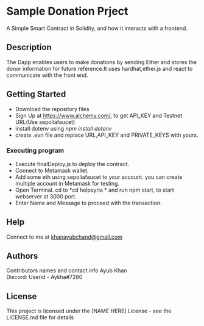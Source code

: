 # Sample Donation Prject
A Simple Smart Contract in Solidity, and how it interacts with a frontend.

## Description
 The Dapp  enables users to make donations by sending Ether and stores the donor information for future reference.It uses hardhat,ether.js and react to communicate with the front end.

## Getting Started
* Download the repository files
* Sign Up at https://www.alchemy.com/, to get API_KEY and Testnet URL(Use sepoliafaucet)
* install dotenv using *npm install dotenv*
* create .evn file and replace URL,API_KEY and PRIVATE_KEYS with yours.


### Executing program
* Execute finalDeploy.js to deploy the contract.
* Connect to Metamask wallet.
* Add some eth using sepoliafaucet to your account. you can create multiple account in Metamask for testing.
* Open Terminal. cd to *cd helpsyria * and run npm start, to start webserver at 3000 port.
* Enter Name and Message to proceed with the transaction.

## Help

Connect to me at khanayubchand@gmail.com

## Authors

Contributors names and contact info
Ayub Khan  
Discord: Userid - Aykha#7280


## License

This project is licensed under the [NAME HERE] License - see the LICENSE.md file for details

```
